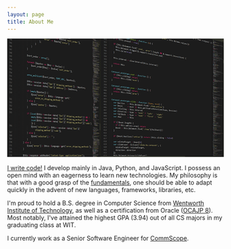 ```yaml
---
layout: page
title: About Me
---
```

![](/images/programming.png)

<a href="/images/iwritecode.jpg" data-featherlight="image">I write code!</a> I develop mainly in Java, Python, and JavaScript. I possess an open mind with an eagerness to learn new technologies. My philosophy is that with a good grasp of the <a href="/images/fundamentals.png" data-featherlight="image">fundamentals</a>, one should be able to adapt quickly in the advent of new languages, frameworks, libraries, etc.

I'm proud to hold a B.S. degree in Computer Science from [Wentworth Institute of Technology](https://wit.edu), as well as a certification from Oracle ([OCAJP 8](https://www.youracclaim.com/badges/edb762b0-efac-4118-ab22-76e03d184b50/public_url)). Most notably, I've attained the highest GPA (3.94) out of all CS majors in my graduating class at WIT.

I currently work as a Senior Software Engineer for [CommScope](http://www.commscope.com).

